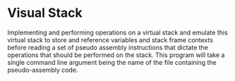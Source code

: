 # Visual Stack

Implementing and performing operations on a virtual stack and emulate this virtual stack to store and reference variables and stack frame contexts before reading a set of pseudo assembly instructions that dictate the operations that should be performed on the stack. This program will take a single command line argument being the name of the file containing the pseudo-assembly code.